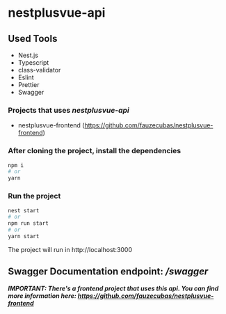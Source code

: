 # nestplusvue-api

## Used Tools
 - Nest.js
 - Typescript
 - class-validator
 - Eslint
 - Prettier
 - Swagger
 
### Projects that uses *nestplusvue-api*
 - nestplusvue-frontend (https://github.com/fauzecubas/nestplusvue-frontend)

### After cloning the project, install the dependencies
```bash
npm i
# or
yarn
```

### Run the project
```bash
nest start
# or
npm run start
# or
yarn start
```

The project will run in http://localhost:3000

## Swagger Documentation endpoint: */swagger*


***IMPORTANT: There's a frontend project that uses this api. You can find more information here: https://github.com/fauzecubas/nestplusvue-frontend***

